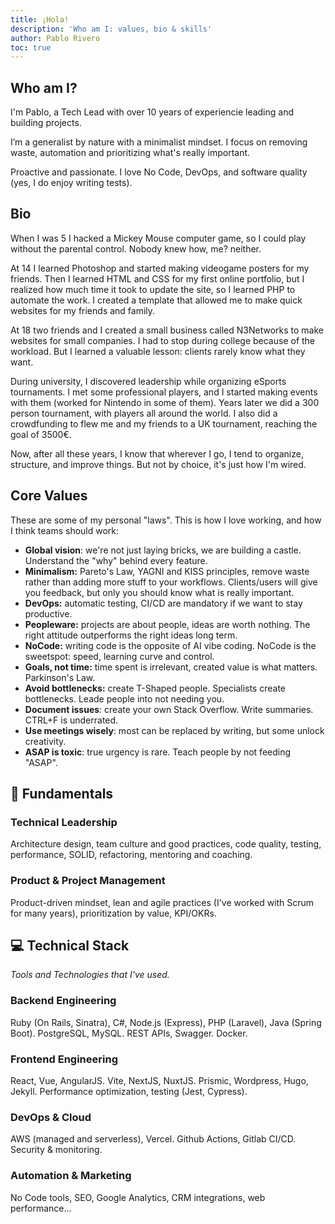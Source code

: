 ```yaml
---
title: ¡Hola!
description: 'Who am I: values, bio & skills'
author: Pablo Rivero
toc: true
---
```


## Who am I?

I'm Pablo, a Tech Lead with over 10 years of experiencie leading and building projects.

I’m a generalist by nature with a minimalist mindset. I focus on removing waste, automation and prioritizing what's really important. 

Proactive and passionate. I love No Code, DevOps, and software quality (yes, I do enjoy writing tests).

## Bio

When I was 5 I hacked a Mickey Mouse computer game, so I could play without the parental control. Nobody knew how, me? neither.

At 14 I learned Photoshop and started making videogame posters for my friends. Then I learned HTML and CSS for my first online portfolio, but I realized how much time it took to update the site, so I learned PHP to automate the work. I created a template that allowed me to make quick websites for my friends and family.

At 18 two friends and I created a small business called N3Networks to make websites for small companies. I had to stop during college because of the workload. But I learned a valuable lesson: clients rarely know what they want.

During university, I discovered leadership while organizing eSports tournaments. I met some professional players, and I started making events with them (worked for Nintendo in some of them). Years later we did a 300 person tournament, with players all around the world. I also did a crowdfunding to flew me and my friends to a UK tournament, reaching the goal of 3500€.

Now, after all these years, I know that wherever I go, I tend to organize, structure, and improve things. But not by choice, it's just how I'm wired. 

## Core Values

These are some of my personal "laws". This is how I love working, and how I think teams should work:

- **Global vision**: we're not just laying bricks, we are building a castle. Understand the "why" behind every feature.
- **Minimalism:** Pareto's Law, YAGNI and KISS principles, remove waste rather than adding more stuff to your workflows. Clients/users will give you feedback, but only you should know what is really important.
- **DevOps:** automatic testing, CI/CD are mandatory if we want to stay productive.
- **Peopleware:** projects are about people, ideas are worth nothing. The right attitude outperforms the right ideas long term.
- **NoCode:** writing code is the opposite of AI vibe coding. NoCode is the sweetspot: speed, learning curve and control.
- **Goals, not time:** time spent is irrelevant, created value is what matters. Parkinson's Law.
- **Avoid bottlenecks:** create T-Shaped people. Specialists create bottlenecks. Leade people into not needing you.
- **Document issues**: create your own Stack Overflow. Write summaries. CTRL+F is underrated.
- **Use meetings wisely**: most can be replaced by writing, but some unlock creativity.
- **ASAP is toxic**: true urgency is rare. Teach people by not feeding "ASAP".

## 🧭 Fundamentals

### Technical Leadership

Architecture design, team culture and good practices, code quality, testing, performance, SOLID, refactoring, mentoring and coaching.

### Product & Project Management

Product-driven mindset, lean and agile practices (I've worked with Scrum for many years), prioritization by value, KPI/OKRs.

## 💻 Technical Stack

_Tools and Technologies that I've used._

### Backend Engineering

Ruby (On Rails, Sinatra), C#, Node.js (Express), PHP (Laravel), Java (Spring Boot).
PostgreSQL, MySQL.
REST APIs, Swagger.
Docker.

### Frontend Engineering

React, Vue, AngularJS. 
Vite, NextJS, NuxtJS.
Prismic, Wordpress, Hugo, Jekyll.
Performance optimization, testing (Jest, Cypress).

### DevOps & Cloud
AWS (managed and serverless), Vercel.
Github Actions, Gitlab CI/CD.
Security & monitoring.

### Automation & Marketing
No Code tools, SEO, Google Analytics, CRM integrations, web performance...